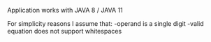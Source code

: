 Application works with JAVA 8 / JAVA 11

For simplicity reasons I assume that:
 -operand is a single digit
 -valid equation does not support whitespaces